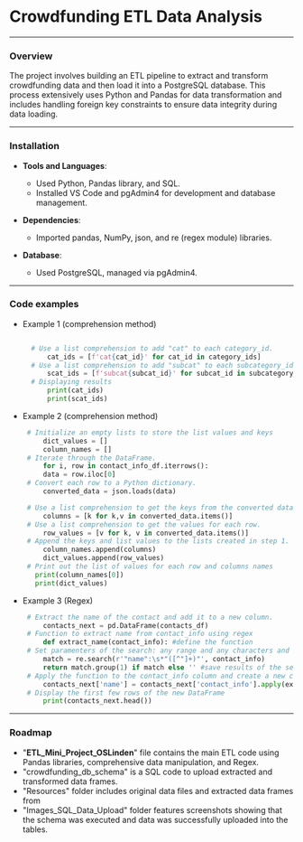 # Crowdfunding ETL Data Analysis 
___

### Overview

The project involves building an ETL pipeline to extract and transform crowdfunding data and then load it into a PostgreSQL database. This process extensively uses Python and Pandas for data transformation and includes handling foreign key constraints to ensure data integrity during data loading.

___

### Installation

* **Tools and Languages**:

    * Used Python, Pandas library, and SQL.
    * Installed VS Code and pgAdmin4 for development and database management.
* **Dependencies**:
    * Imported pandas, NumPy, json, and re (regex module) libraries.
* **Database**:
    * Used PostgreSQL, managed via pgAdmin4.
___

### Code examples

* Example 1 (comprehension method)
  ```python

    # Use a list comprehension to add "cat" to each category_id. 
        cat_ids = [f'cat{cat_id}' for cat_id in category_ids]
    # Use a list comprehension to add "subcat" to each subcategory_id.
        scat_ids = [f'subcat{subcat_id}' for subcat_id in subcategory_ids]
    # Displaying results 
        print(cat_ids)
        print(scat_ids)
  ```

* Example 2 (comprehension method) 
   ```python
    # Initialize an empty lists to store the list values and keys
        dict_values = []
        column_names = []
    # Iterate through the DataFrame.
        for i, row in contact_info_df.iterrows():
        data = row.iloc[0]
    # Convert each row to a Python dictionary.
        converted_data = json.loads(data)

    # Use a list comprehension to get the keys from the converted data.
        columns = [k for k,v in converted_data.items()]
    # Use a list comprehension to get the values for each row.
        row_values = [v for k, v in converted_data.items()]
    # Append the keys and list values to the lists created in step 1.  
        column_names.append(columns)
        dict_values.append(row_values)
    # Print out the list of values for each row and columns names
      print(column_names[0])
      print(dict_values)
   ```

* Example 3 (Regex)
   ```python
    # Extract the name of the contact and add it to a new column.
        contacts_next = pd.DataFrame(contacts_df)
    # Function to extract name from contact_info using regex
        def extract_name(contact_info): #define the function
    # Set paramenters of the search: any range and any characters and whitespaces after "name" except the double quote.
        match = re.search(r'"name":\s*"([^"]+)"', contact_info) 
        return match.group(1) if match else '' #save results of the search if the match is found
    # Apply the function to the contact_info column and create a new column 'name'
        contacts_next['name'] = contacts_next['contact_info'].apply(extract_name)
    # Display the first few rows of the new DataFrame
        print(contacts_next.head())

___
### Roadmap

* "**ETL_Mini_Project_OSLinden**" file contains the main ETL code using Pandas libraries, comprehensive data manipulation, and Regex.
* "crowdfunding_db_schema" is a SQL code to upload extracted and transformed data frames.
* "Resources" folder includes original data files and extracted data frames from
* "Images_SQL_Data_Upload" folder features screenshots showing that the schema was executed and data was successfully uploaded into the tables.
